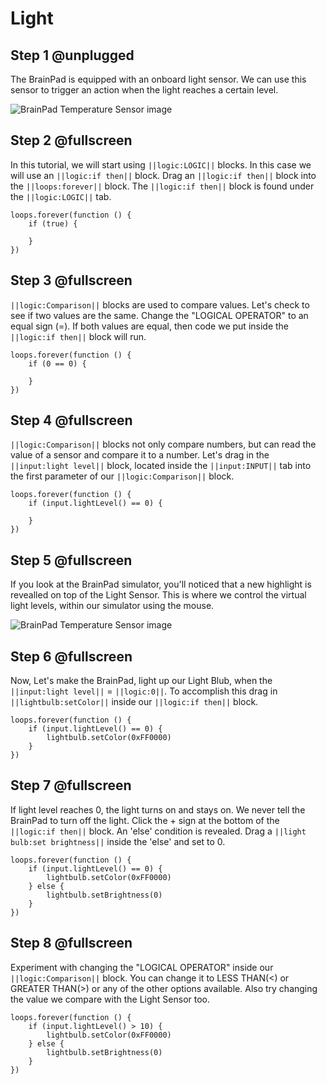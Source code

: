 # Light

## Step 1 @unplugged
The BrainPad is equipped with an onboard light sensor. We can use this sensor to trigger an action when the light reaches a certain level. 

![BrainPad Temperature Sensor image](/static/images/light.jpg)

## Step 2 @fullscreen
In this tutorial, we will start using ``||logic:LOGIC||`` blocks. In this case we will use an ``||logic:if then||`` block. Drag an ``||logic:if then||`` block into the ``||loops:forever||`` block. The ``||logic:if then||`` block is found under the ``||logic:LOGIC||`` tab.

```blocks
loops.forever(function () {
    if (true) {
    	
    }
})
```

## Step 3 @fullscreen
 ``||logic:Comparison||`` blocks are used to compare values. Let's check to see if two values are the same. Change the "LOGICAL OPERATOR" to an equal sign (=). If both values are equal, then code we put inside the ``||logic:if then||`` block will run. 

```blocks
loops.forever(function () {
    if (0 == 0) {
    	
    }
})
```

## Step 4 @fullscreen
``||logic:Comparison||`` blocks not only compare numbers, but can read the value of a sensor and compare it to a number. Let's drag in the ``||input:light level||`` block, located inside the ``||input:INPUT||`` tab into the first parameter of our ``||logic:Comparison||`` block. 

```blocks
loops.forever(function () {
    if (input.lightLevel() == 0) {
    	
    }
})
```

## Step 5 @fullscreen
If you look at the BrainPad simulator, you'll noticed that a new highlight is revealled on top of the Light Sensor. This is where we control the virtual light levels, within our simulator using the mouse. 

![BrainPad Temperature Sensor image](/static/images/lightSensor_Gauge.gif)

## Step 6 @fullscreen
Now, Let's make the BrainPad, light up our Light Blub, when the ``||input:light level||`` = ``||logic:0||``. To accomplish this drag in ``||lightbulb:setColor||`` inside our ``||logic:if then||`` block. 

```blocks
loops.forever(function () {
    if (input.lightLevel() == 0) {
        lightbulb.setColor(0xFF0000)
    }
})
```

## Step 7 @fullscreen
If light level reaches 0, the light turns on and stays on. We never tell the BrainPad to turn off the light. Click the + sign at the bottom of the ``||logic:if then||`` block. An 'else' condition is revealed.  Drag a ``||light bulb:set brightness||`` inside the 'else' and set to 0.

```blocks
loops.forever(function () {
    if (input.lightLevel() == 0) {
        lightbulb.setColor(0xFF0000)
    } else {
        lightbulb.setBrightness(0)
    }
})
```

## Step 8 @fullscreen
Experiment with changing the "LOGICAL OPERATOR" inside our ``||logic:Comparison||`` block. You can change it to LESS THAN(<) or GREATER THAN(>) or any of the other options available. Also try changing the value we compare with the Light Sensor too. 

```blocks
loops.forever(function () {
    if (input.lightLevel() > 10) {
        lightbulb.setColor(0xFF0000)
    } else {
        lightbulb.setBrightness(0)
    }
})
```
